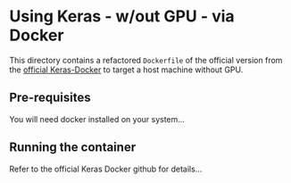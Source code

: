 # Using Keras - w/out GPU - via Docker

This directory contains a refactored `Dockerfile` of the official version from the [official Keras-Docker](https://github.com/keras-team/keras/tree/master/docker) to target a host machine without GPU.

## Pre-requisites

You will need docker installed on your system...

## Running the container

Refer to the official Keras Docker github for details...

